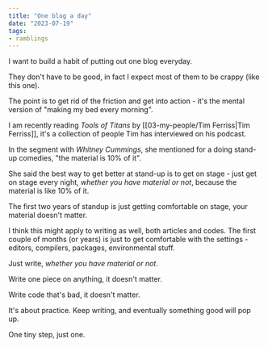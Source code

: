 ```yaml
---
title: "One blog a day"
date: "2023-07-19"
tags:
- ramblings
---
```


I want to build a habit of putting out one blog everyday.

They don't have to be good, in fact I expect most of them to be crappy (like this one).

The point is to get rid of the friction and get into action -
it's the mental version of "making my bed every morning".

I am recently reading *Tools of Titans* by [[03-my-people/Tim Ferriss|Tim Ferriss]], it's a collection of people Tim has interviewed on his podcast.

In the segment with *Whitney Cummings*, she mentioned for a doing stand-up comedies, "the material is 10% of it".

She said the best way to get better at stand-up is to get on stage - just get on stage every night, *whether you have material or not*, because the material is like 10% of it.

The first two years of standup is just getting comfortable on stage, your material doesn't matter.

I think this might apply to writing as well, both articles and codes. The first couple of months (or years) is just to get comfortable with the settings - editors, compilers, packages, environmental stuff.

Just write, *whether you have material or not*.

Write one piece on anything, it doesn't matter.

Write code that's bad, it doesn't matter.

It's about practice. Keep writing, and eventually something good will pop up.

One tiny step, just one.